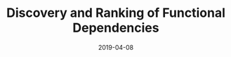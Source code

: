 ---
title: "Discovery and Ranking of Functional Dependencies"
collection: talks
type: "Talk"
permalink: /talks
venue: "IEEE International Conference on Data Engineering (ICDE)"
date: 2019-04-08
location: "Macau, China"
---